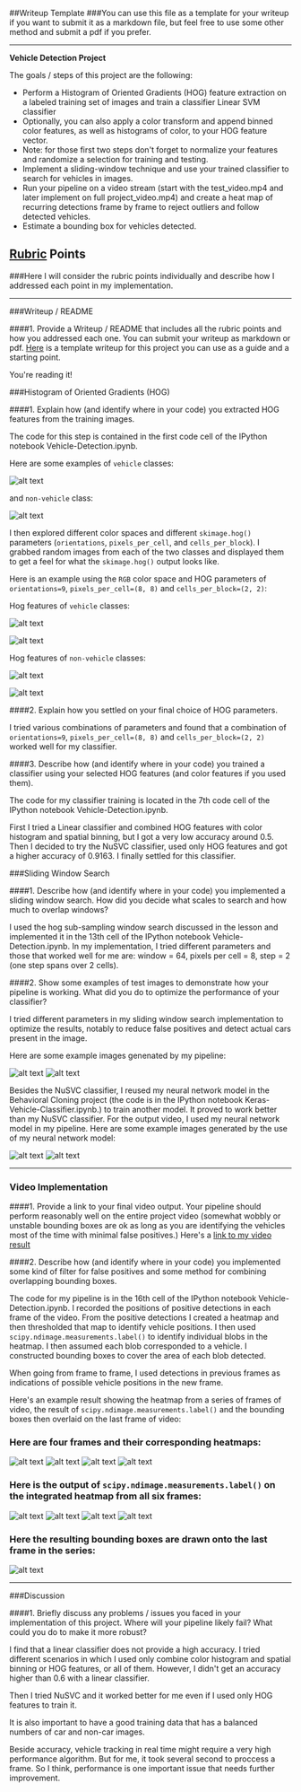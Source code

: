 ##Writeup Template
###You can use this file as a template for your writeup if you want to submit it as a markdown file, but feel free to use some other method and submit a pdf if you prefer.

---

**Vehicle Detection Project**

The goals / steps of this project are the following:

* Perform a Histogram of Oriented Gradients (HOG) feature extraction on a labeled training set of images and train a classifier Linear SVM classifier
* Optionally, you can also apply a color transform and append binned color features, as well as histograms of color, to your HOG feature vector. 
* Note: for those first two steps don't forget to normalize your features and randomize a selection for training and testing.
* Implement a sliding-window technique and use your trained classifier to search for vehicles in images.
* Run your pipeline on a video stream (start with the test_video.mp4 and later implement on full project_video.mp4) and create a heat map of recurring detections frame by frame to reject outliers and follow detected vehicles.
* Estimate a bounding box for vehicles detected.

[//]: # (Image References)
[hog_car1]: ./hog_car1.png
[hog_car2]: ./hog_car2.png
[hog_noncar1]: ./hog_noncar1.png
[hog_noncar2]: ./hog_noncar2.png
[cars_examples]: ./cars_examples.png
[noncars_examples]: ./noncars_examples.png


[scv1]: ./svc1.png
[scv2]: ./svc2.png

[cnn1]: ./cnn1.png
[cnn2]: ./cnn2.png

[heat1]: ./heat1.png
[heat2]: ./heat2.png
[heat3]: ./heat3.png
[heat4]: ./heat4.png



[label1]: ./label1.png
[label2]: ./label2.png
[label3]: ./label3.png
[label4]: ./label4.png



[drawn1]: ./drawn1.png


[project_video_output]: ./project_video_output.mp4

## [Rubric](https://review.udacity.com/#!/rubrics/513/view) Points
###Here I will consider the rubric points individually and describe how I addressed each point in my implementation.  

---
###Writeup / README

####1. Provide a Writeup / README that includes all the rubric points and how you addressed each one.  You can submit your writeup as markdown or pdf.  [Here](https://github.com/udacity/CarND-Vehicle-Detection/blob/master/writeup_template.md) is a template writeup for this project you can use as a guide and a starting point.  

You're reading it!

###Histogram of Oriented Gradients (HOG)

####1. Explain how (and identify where in your code) you extracted HOG features from the training images.

The code for this step is contained in the first code cell of the IPython notebook Vehicle-Detection.ipynb.

Here are some examples of `vehicle` classes:

![alt text][cars_examples]

and `non-vehicle` class:

![alt text][noncars_examples]


I then explored different color spaces and different `skimage.hog()` parameters (`orientations`, `pixels_per_cell`, and `cells_per_block`).  I grabbed random images from each of the two classes and displayed them to get a feel for what the `skimage.hog()` output looks like.

Here is an example using the `RGB` color space and HOG parameters of `orientations=9`, `pixels_per_cell=(8, 8)` and `cells_per_block=(2, 2)`:

Hog features of `vehicle` classes:

![alt text][hog_car1]

![alt text][hog_car2]

Hog features of `non-vehicle` classes:


![alt text][hog_noncar1]

![alt text][hog_noncar2]


####2. Explain how you settled on your final choice of HOG parameters.

I tried various combinations of parameters and found that a combination of `orientations=9`, `pixels_per_cell=(8, 8)` and `cells_per_block=(2, 2)` worked well for my classifier.

####3. Describe how (and identify where in your code) you trained a classifier using your selected HOG features (and color features if you used them).

The code for my classifier training is located in the 7th code cell of the IPython notebook Vehicle-Detection.ipynb.

First I tried a Linear classifier and combined HOG features with color histogram and spatial binning, but I got a very low accuracy around 0.5. Then I decided to try the NuSVC classifier, used only HOG features and got a higher accuracy of 0.9163. I finally settled for this classifier.

###Sliding Window Search

####1. Describe how (and identify where in your code) you implemented a sliding window search.  How did you decide what scales to search and how much to overlap windows?

I used the hog sub-sampling window search discussed in the lesson and implemented it in the 13th cell of the IPython notebook Vehicle-Detection.ipynb. In my implementation, I tried different parameters and those that worked well for me are: window = 64, pixels per cell = 8, step = 2 (one step spans over 2 cells).


####2. Show some examples of test images to demonstrate how your pipeline is working.  What did you do to optimize the performance of your classifier?

I tried different parameters in my sliding window search implementation to optimize the results, notably to reduce false positives and detect actual cars present in the image.

Here are some example images genenated by my pipeline:

![alt text][scv1]
![alt text][scv2]

Besides the NuSVC classifier, I reused my neural network model in the Behavioral Cloning project (the code is in the IPython notebook Keras-Vehicle-Classifier.ipynb.) to train another model. It proved to work better than my NuSVC classifier. For the output video, I used my neural network model in my pipeline. Here are some example images generated by the use of my neural network model:

![alt text][cnn1]
![alt text][cnn2]

---

### Video Implementation

####1. Provide a link to your final video output.  Your pipeline should perform reasonably well on the entire project video (somewhat wobbly or unstable bounding boxes are ok as long as you are identifying the vehicles most of the time with minimal false positives.)
Here's a [link to my video result](./project_video_output.mp4)


####2. Describe how (and identify where in your code) you implemented some kind of filter for false positives and some method for combining overlapping bounding boxes.

The code for my pipeline is in the 16th cell of the IPython notebook Vehicle-Detection.ipynb. I recorded the positions of positive detections in each frame of the video.  From the positive detections I created a heatmap and then thresholded that map to identify vehicle positions.  I then used `scipy.ndimage.measurements.label()` to identify individual blobs in the heatmap.  I then assumed each blob corresponded to a vehicle. I constructed bounding boxes to cover the area of each blob detected. 

When going from frame to frame, I used detections in previous frames as indications of possible vehicle positions in the new frame.

Here's an example result showing the heatmap from a series of frames of video, the result of `scipy.ndimage.measurements.label()` and the bounding boxes then overlaid on the last frame of video:

### Here are four frames and their corresponding heatmaps:

![alt text][heat1]
![alt text][heat2]
![alt text][heat3]
![alt text][heat4]


### Here is the output of `scipy.ndimage.measurements.label()` on the integrated heatmap from all six frames:

![alt text][label1]
![alt text][label2]
![alt text][label3]
![alt text][label4]

### Here the resulting bounding boxes are drawn onto the last frame in the series:

![alt text][drawn1]



---

###Discussion

####1. Briefly discuss any problems / issues you faced in your implementation of this project.  Where will your pipeline likely fail?  What could you do to make it more robust?

I find that a linear classifier does not provide a high accuracy. I tried different scenarios in which I used only combine color histogram and spatial binning or HOG features, or all of them. However, I didn't get an accuracy higher than 0.6 with a linear classifier.

Then I tried NuSVC and it worked better for me even if I used only HOG features to train it.

It is also important to have a good training data that has a balanced numbers of car and non-car images.

Beside accuracy, vehicle tracking in real time might require a very high performance algorithm. But for me, it took several second to proccess a frame. So I think, performance is one important issue that needs further improvement.
